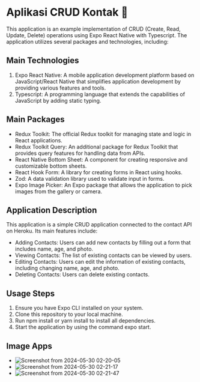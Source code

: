 # Aplikasi CRUD Kontak 👋

This application is an example implementation of CRUD (Create, Read, Update, Delete) operations using Expo React Native with Typescript. The application utilizes several packages and technologies, including:

## Main Technologies

1. Expo React Native: A mobile application development platform based on JavaScript/React Native that simplifies application development by providing various features and tools.
2. Typescript: A programming language that extends the capabilities of JavaScript by adding static typing.

## Main Packages

- Redux Toolkit: The official Redux toolkit for managing state and logic in React applications.
- Redux Toolkit Query: An additional package for Redux Toolkit that provides query features for handling data from APIs.
- React Native Bottom Sheet: A component for creating responsive and customizable bottom sheets.
- React Hook Form: A library for creating forms in React using hooks.
- Zod: A data validation library used to validate input in forms.
- Expo Image Picker: An Expo package that allows the application to pick images from the gallery or camera.

## Application Description

This application is a simple CRUD application connected to the contact API on Heroku. Its main features include:

- Adding Contacts: Users can add new contacts by filling out a form that includes name, age, and photo.
- Viewing Contacts: The list of existing contacts can be viewed by users.
- Editing Contacts: Users can edit the information of existing contacts, including changing name, age, and photo.
- Deleting Contacts: Users can delete existing contacts.

## Usage Steps

1. Ensure you have Expo CLI installed on your system.
2. Clone this repository to your local machine.
3. Run npm install or yarn install to install all dependencies.
4. Start the application by using the command expo start.

## Image Apps
- ![Screenshot from 2024-05-30 02-20-05](https://github.com/herbayulet/contact-service/assets/61405169/80a28f2f-02e2-4318-8526-bf9677d4d0a5)
- ![Screenshot from 2024-05-30 02-21-17](https://github.com/herbayulet/contact-service/assets/61405169/f4e6c38d-56b8-404f-9f2a-da08090dfe26)
- ![Screenshot from 2024-05-30 02-21-47](https://github.com/herbayulet/contact-service/assets/61405169/dba55c6b-b3f0-4053-88a5-54a3b59c9b45)
